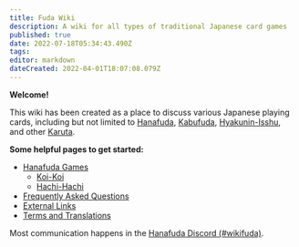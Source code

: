 ```yaml
---
title: Fuda Wiki
description: A wiki for all types of traditional Japanese card games
published: true
date: 2022-07-18T05:34:43.490Z
tags: 
editor: markdown
dateCreated: 2022-04-01T18:07:08.079Z
---
```


**Welcome!**

This wiki has been created as a place to discuss various Japanese playing cards, including but not limited to [Hanafuda](/en/hanafuda), [Kabufuda](/en/kabufuda), [Hyakunin-Isshu](/en/ogura-hyakunin-isshu), and other [Karuta](/en/karuta).

**Some helpful pages to get started:**
- [Hanafuda Games](/en/hanafuda/games)
	- [Koi-Koi](/en/hanafuda/games/koi-koi)
  - [Hachi-Hachi](/en/hanafuda/games/hachi-hachi)
- [Frequently Asked Questions](/en/hanafuda/FAQ)
- [External Links](/en/meta/external-sites)
- [Terms and Translations](/en/hanafuda/terms)

Most communication happens in the [Hanafuda Discord (#wikifuda)](https://discord.gg/N4mBquRJTt).